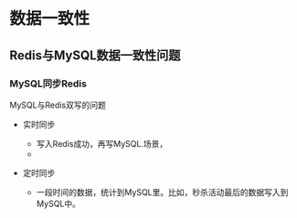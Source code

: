 # 数据一致性

## Redis与MySQL数据一致性问题

### MySQL同步Redis
MySQL与Redis双写的问题
- 实时同步
    - 写入Redis成功，再写MySQL.场景，
    - 

- 定时同步
    - 一段时间的数据，统计到MySQL里。比如，秒杀活动最后的数据写入到MySQL中。


# 